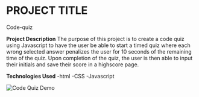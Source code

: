 # PROJECT TITLE
Code-quiz

**Project Description**
The purpose of this project is to create a code quiz using Javascript to have the user be able to start a timed quiz where each wrong selected answer penalizes the user for 10 seconds of the remaining time of the quiz. Upon completion of the quiz, the user is then able to input their initials and save their score in a highscore page.

**Technologies Used**
-html
-CSS
-Javascript

![Code Quiz Demo](https://bcheung827.github.io/code-quiz-hw/)